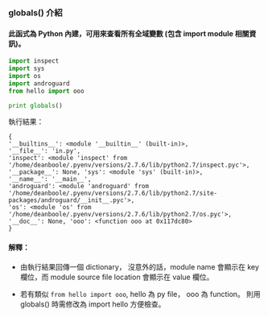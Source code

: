 ### globals() 介紹

#### 此函式為 Python 內建，可用來查看所有全域變數 (包含 import module 相關資訊)。

```python
import inspect
import sys 
import os
import androguard
from hello import ooo

print globals()
```

執行結果：

```
{
'__builtins__': <module '__builtin__' (built-in)>, 
'__file__': 'in.py', 
'inspect': <module 'inspect' from '/home/deanboole/.pyenv/versions/2.7.6/lib/python2.7/inspect.pyc'>, 
'__package__': None, 'sys': <module 'sys' (built-in)>, 
'__name__': '__main__', 
'androguard': <module 'androguard' from '/home/deanboole/.pyenv/versions/2.7.6/lib/python2.7/site-packages/androguard/__init__.pyc'>, 
'os': <module 'os' from '/home/deanboole/.pyenv/versions/2.7.6/lib/python2.7/os.pyc'>, 
'__doc__': None, 'ooo': <function ooo at 0x117dc80>
}
```

#### 解釋：

* 由執行結果回傳一個 dictionary， 沒意外的話，module name 會顯示在 key 欄位，而 module source file location 會顯示在 value 欄位。

* 若有類似 ```from hello import ooo```, hello 為 py file， ooo 為 function。 則用 globals() 時需修改為  import hello 方便檢查。 
